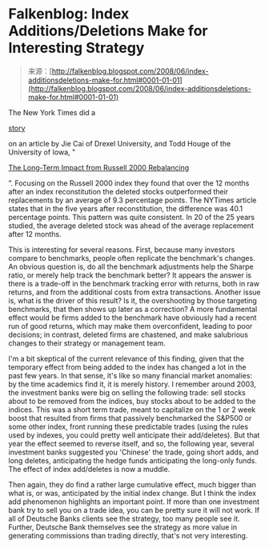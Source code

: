 <!--yml
category: 未分类
date: 2024-05-12 23:16:52
-->

# Falkenblog: Index Additions/Deletions Make for Interesting Strategy

> 来源：[http://falkenblog.blogspot.com/2008/06/index-additionsdeletions-make-for.html#0001-01-01](http://falkenblog.blogspot.com/2008/06/index-additionsdeletions-make-for.html#0001-01-01)

The New York Times did a

[story](http://www.nytimes.com/2008/06/01/business/01stra.html)

on an article by Jie Cai of Drexel University, and Todd Houge of the University of Iowa, "

[The Long-Term Impact from Russell 2000 Rebalancing](http://papers.ssrn.com/sol3/papers.cfm?abstract_id=970839)

”. Focusing on the Russell 2000 index they found that over the 12 months after an index reconstitution the deleted stocks outperformed their replacements by an average of 9.3 percentage points. The NYTimes article states that in the five years after reconstitution, the difference was 40.1 percentage points. This pattern was quite consistent. In 20 of the 25 years studied, the average deleted stock was ahead of the average replacement after 12 months.

This is interesting for several reasons. First, because many investors compare to benchmarks, people often replicate the benchmark's changes. An obvious question is, do all the benchmark adjustments help the Sharpe ratio, or merely help track the benchmark better? It appears the answer is there is a trade-off in the benchmark tracking error with returns, both in raw returns, and from the additional costs from extra transactions. Another issue is, what is the driver of this result? Is it, the overshooting by those targeting benchmarks, that then shows up later as a correction? A more fundamental effect would be firms added to the benchmark have obviously had a recent run of good returns, which may make them overconfident, leading to poor decisions; in contrast, deleted firms are chastened, and make salubrious changes to their strategy or management team.

I'm a bit skeptical of the current relevance of this finding, given that the temporary effect from being added to the index has changed a lot in the past few years. In that sense, it's like so many financial market anomalies: by the time academics find it, it is merely history. I remember around 2003, the investment banks were big on selling the following trade: sell stocks about to be removed from the indices, buy stocks about to be added to the indices. This was a short term trade, meant to capitalize on the 1 or 2 week boost that resulted from firms that passively benchmarked the S&P500 or some other index, front running these predictable trades (using the rules used by indexes, you could pretty well anticipate their add/deletes). But that year the effect seemed to reverse itself, and so, the following year, several investment banks suggested you 'Chinese' the trade, going short adds, and long deletes, anticipating the hedge funds anticipating the long-only funds. The effect of index add/deletes is now a muddle.

Then again, they do find a rather large cumulative effect, much bigger than what is, or was, anticipated by the initial index change. But I think the index add phenomenon highlights an important point. If more than one investment bank try to sell you on a trade idea, you can be pretty sure it will not work. If all of Deutsche Banks clients see the strategy, too many people see it. Further, Deutsche Bank themselves see the strategy as more value in generating commissions than trading directly, that's not very interesting.